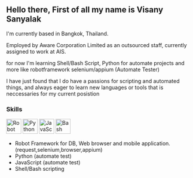 <!--
**visanu1996/visanu1996** is a ✨ _special_ ✨ repository because its `README.md` (this file) appears on your GitHub profile.

Here are some ideas to get you started:


- 🔭 I’m currently working on ...
- 🌱 I’m currently learning ...
- 👯 I’m looking to collaborate on ...
- 🤔 I’m looking for help with ...
- 💬 Ask me about ...
- 📫 How to reach me: ...
- 😄 Pronouns: ...
- ⚡ Fun fact: ...
-->

## Hello there, First of all my name is Visany Sanyalak
<p>I'm currently based in Bangkok, Thailand.</p>
<p>Employed by Aware Corporation Limited as an outsourced staff, currently assigned to work at AIS.</p>
<p>for now  I'm learning Shell/Bash Script, Python for automate projects and more like robotframework  selenium/appium (Automate Tester)</p>
<p>I have just found that I do have a passions for scripting and automated things, and always eager to learn new languages or tools that is neccessaries for my current posistion</p>

### Skills

<p align="left">
  <img src="https://cdn.jsdelivr.net/npm/simple-icons@latest/icons/robotframework.svg" alt="Robot Framework" width="40" height="40"/>
  <img src="https://cdn.jsdelivr.net/gh/devicons/devicon/icons/python/python-original.svg" alt="Python" width="40" height="40"/>
  <img src="https://cdn.jsdelivr.net/gh/devicons/devicon/icons/javascript/javascript-original.svg" alt="JavaScript" width="40" height="40"/>
  <img src="https://cdn.jsdelivr.net/gh/devicons/devicon/icons/bash/bash-original.svg" alt="Bash" width="40" height="40"/>
</p>

- Robot Framework for DB, Web browser and mobile application. (request,selenium,browser,appium) 
- Python (automate test)  
- JavaScript (automate test)  
- Shell/Bash scripting
